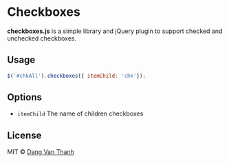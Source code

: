 # Checkboxes

**checkboxes.js** is a simple library and jQuery plugin to support checked and unchecked checkboxes.

## Usage

```javascript
$('#chkAll').checkboxes({ itemChild: 'chk'});
```

## Options

- `itemChild` The name of children checkboxes

## License

MIT © [Dang Van Thanh](https://dangthanh.org)